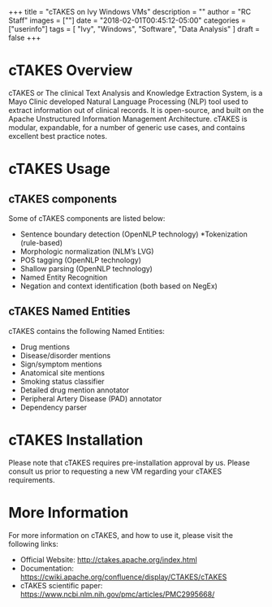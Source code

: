 +++
title = "cTAKES on Ivy Windows VMs"
description = ""
author = "RC Staff"
images = [""]
date = "2018-02-01T00:45:12-05:00"
categories = ["userinfo"]
tags = [
    "Ivy", 
    "Windows",
    "Software",
    "Data Analysis"
]
draft = false
+++

# cTAKES Overview

cTAKES or The clinical Text Analysis and Knowledge Extraction System, is a Mayo Clinic developed Natural Language Processing (NLP) tool used to 
extract information out of clinical records. It is open-source, and built on the Apache Unstructured Information Management Architecture. cTAKES
is modular, expandable, for a number of generic use cases, and contains excellent best practice notes. 

# cTAKES Usage

## cTAKES components

Some of cTAKES components are listed below:

* Sentence boundary detection (OpenNLP technology)
*Tokenization (rule-based)
* Morphologic normalization (NLM’s LVG)
* POS tagging (OpenNLP technology)
* Shallow parsing (OpenNLP technology)
* Named Entity Recognition
* Negation and context identification (both based on NegEx)

## cTAKES Named Entities

cTAKES contains the following Named Entities:

* Drug mentions
* Disease/disorder mentions
* Sign/symptom mentions
* Anatomical site mentions
* Smoking status classifier
* Detailed drug mention annotator
* Peripheral Artery Disease (PAD) annotator
* Dependency parser

# cTAKES Installation

Please note that cTAKES requires pre-installation approval by us. Please consult us prior to requesting a new VM regarding your cTAKES requirements. 

# More Information

For more information on cTAKES, and how to use it, please visit the following links:

* Official Website: http://ctakes.apache.org/index.html
* Documentation: https://cwiki.apache.org/confluence/display/CTAKES/cTAKES
* cTAKES scientific paper: https://www.ncbi.nlm.nih.gov/pmc/articles/PMC2995668/

